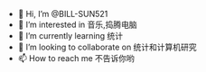 - 👋 Hi, I’m @BILL-SUN521
- 👀 I’m interested in 音乐,捣腾电脑
- 🌱 I’m currently learning 统计
- 💞️ I’m looking to collaborate on 统计和计算机研究
- 📫 How to reach me 不告诉你哟

<!---
BILL-SUN521/BILL-SUN521 is a ✨ special ✨ repository because its `README.md` (this file) appears on your GitHub profile.
You can click the Preview link to take a look at your changes.
--->
